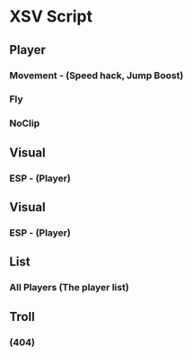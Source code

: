 # XSV Script

## Player
### Movement - (Speed hack, Jump Boost)
### Fly
### NoClip

## Visual
### ESP - (Player)

## Visual
### ESP - (Player)

## List
### All Players (The player list)

## Troll
### (404)
